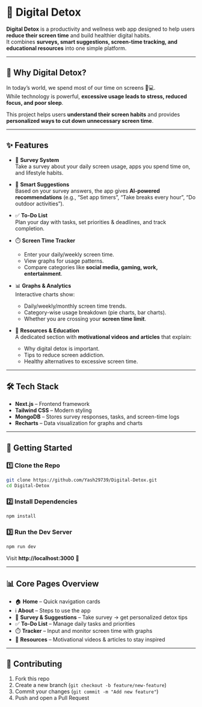 # 🌱 Digital Detox

**Digital Detox** is a productivity and wellness web app designed to help users **reduce their screen time** and build healthier digital habits.  
It combines **surveys, smart suggestions, screen-time tracking, and educational resources** into one simple platform.

---

## 🎯 Why Digital Detox?

In today’s world, we spend most of our time on screens 📱💻.  
While technology is powerful, **excessive usage leads to stress, reduced focus, and poor sleep**.  

This project helps users **understand their screen habits** and provides **personalized ways to cut down unnecessary screen time**.

---

## ✨ Features

- 📝 **Survey System**  
   Take a survey about your daily screen usage, apps you spend time on, and lifestyle habits.  

- 🤖 **Smart Suggestions**  
   Based on your survey answers, the app gives **AI-powered recommendations** (e.g., “Set app timers”, “Take breaks every hour”, “Do outdoor activities”).  

- ✅ **To-Do List**  
   Plan your day with tasks, set priorities & deadlines, and track completion.  

- ⏱️ **Screen Time Tracker**  
   - Enter your daily/weekly screen time.  
   - View graphs for usage patterns.  
   - Compare categories like **social media, gaming, work, entertainment**.  

- 📊 **Graphs & Analytics**  
   Interactive charts show:  
   - Daily/weekly/monthly screen time trends.  
   - Category-wise usage breakdown (pie charts, bar charts).  
   - Whether you are crossing your **screen time limit**.  

- 🎥 **Resources & Education**  
   A dedicated section with **motivational videos and articles** that explain:  
   - Why digital detox is important.  
   - Tips to reduce screen addiction.  
   - Healthy alternatives to excessive screen time.  

---

## 🛠️ Tech Stack

- **Next.js** – Frontend framework  
- **Tailwind CSS** – Modern styling  
- **MongoDB** – Stores survey responses, tasks, and screen-time logs  
- **Recharts** – Data visualization for graphs and charts  

---

## 🚀 Getting Started

### 1️⃣ Clone the Repo
```bash
git clone https://github.com/Yash29739/Digital-Detox.git
cd Digital-Detox
```

### 2️⃣ Install Dependencies
```bash
npm install
```

### 3️⃣ Run the Dev Server
```bash
npm run dev
```

Visit **http://localhost:3000** 🎉

---

## 📊 Core Pages Overview

- 🏠 **Home** – Quick navigation cards  
- ℹ️ **About** – Steps to use the app  
- 📝 **Survey & Suggestions** – Take survey → get personalized detox tips  
- ✅ **To-Do List** – Manage daily tasks and priorities  
- ⏱️ **Tracker** – Input and monitor screen time with graphs  
- 🎥 **Resources** – Motivational videos & articles to stay inspired  

---

## 🤝 Contributing

1. Fork this repo  
2. Create a new branch (`git checkout -b feature/new-feature`)  
3. Commit your changes (`git commit -m "Add new feature"`)  
4. Push and open a Pull Request  
